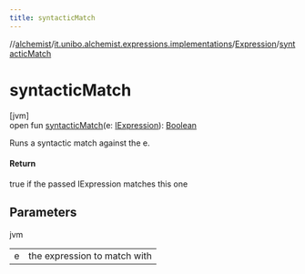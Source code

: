 ```yaml
---
title: syntacticMatch
---
```

//[alchemist](../../../index.html)/[it.unibo.alchemist.expressions.implementations](../index.html)/[Expression](index.html)/[syntacticMatch](syntactic-match.html)



# syntacticMatch



[jvm]\
open fun [syntacticMatch](syntactic-match.html)(e: [IExpression](../../it.unibo.alchemist.expressions.interfaces/-i-expression/index.html)): [Boolean](https://kotlinlang.org/api/latest/jvm/stdlib/kotlin/-boolean/index.html)



Runs a syntactic match against the e.



#### Return



true if the passed IExpression matches this one



## Parameters


jvm

| | |
|---|---|
| e | the expression to match with |




